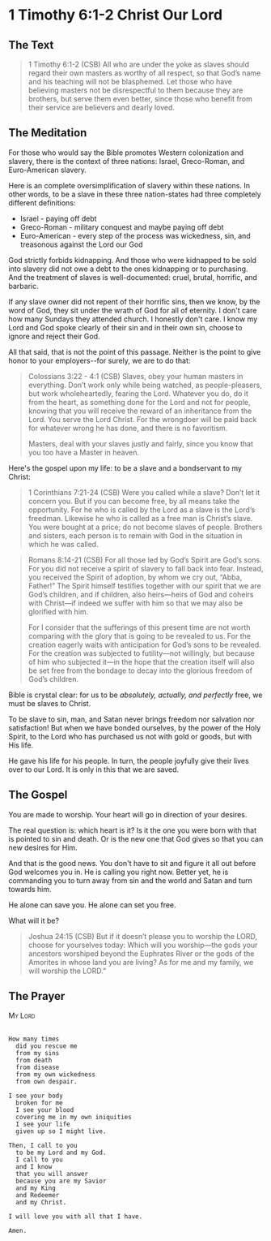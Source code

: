 # 1 Timothy 6:1-2 Christ Our Lord

## The Text

>1 Timothy 6:1-2 (CSB) All who are under the yoke as slaves should regard their own masters as worthy of all respect, so that God’s name and his teaching will not be blasphemed. Let those who have believing masters not be disrespectful to them because they are brothers, but serve them even better, since those who benefit from their service are believers and dearly loved.

## The Meditation

For those who would say the Bible promotes Western colonization and slavery, there is the context of three nations: Israel, Greco-Roman, and Euro-American slavery.

Here is an complete oversimplification of slavery within these nations. In other words, to be a slave in these three nation-states had three completely different definitions:

* Israel - paying off debt
* Greco-Roman - military conquest and maybe paying off debt
* Euro-American - every step of the process was wickedness, sin, and treasonous against the Lord our God

God strictly forbids kidnapping. And those who were kidnapped to be sold into slavery did not owe a debt to the ones kidnapping or to purchasing. And the treatment of slaves is well-documented: cruel, brutal, horrific, and barbaric.

If any slave owner did not repent of their horrific sins, then we know, by the word of God, they sit under the wrath of God for all of eternity. I don't care how many Sundays they attended church. I honestly don't care. I know my Lord and God spoke clearly of their sin and in their own sin, choose to ignore and reject their God.

All that said, that is not the point of this passage. Neither is the point to give honor to your employers--for surely, we are to do that:

>Colossians 3:22 - 4:1 (CSB) Slaves, obey your human masters in everything. Don’t work only while being watched, as people-pleasers, but work wholeheartedly, fearing the Lord. Whatever you do, do it from the heart, as something done for the Lord and not for people, knowing that you will receive the reward of an inheritance from the Lord. You serve the Lord Christ. For the wrongdoer will be paid back for whatever wrong he has done, and there is no favoritism.
>
>Masters, deal with your slaves justly and fairly, since you know that you too have a Master in heaven.

Here's the gospel upon my life: to be a slave and a bondservant to my Christ:

>1 Corinthians 7:21-24 (CSB) Were you called while a slave? Don’t let it concern you. But if you can become free, by all means take the opportunity. For he who is called by the Lord as a slave is the Lord’s freedman. Likewise he who is called as a free man is Christ’s slave. You were bought at a price; do not become slaves of people. Brothers and sisters, each person is to remain with God in the situation in which he was called.

>Romans 8:14-21 (CSB) For all those led by God’s Spirit are God’s sons. For you did not receive a spirit of slavery to fall back into fear. Instead, you received the Spirit of adoption, by whom we cry out, “Abba, Father!” The Spirit himself testifies together with our spirit that we are God’s children, and if children, also heirs—heirs of God and coheirs with Christ—if indeed we suffer with him so that we may also be glorified with him.
>
>For I consider that the sufferings of this present time are not worth comparing with the glory that is going to be revealed to us. For the creation eagerly waits with anticipation for God’s sons to be revealed. For the creation was subjected to futility—not willingly, but because of him who subjected it—in the hope that the creation itself will also be set free from the bondage to decay into the glorious freedom of God’s children.

Bible is crystal clear: for us to be *absolutely, actually, and perfectly* free, we must be slaves to Christ.

To be slave to sin, man, and Satan never brings freedom nor salvation nor satisfaction! But when we have bonded ourselves, by the power of the Holy Spirit, to the Lord who has purchased us not with gold or goods, but with His life.

He gave his life for his people. In turn, the people joyfully give their lives over to our Lord. It is only in this that we are saved.

## The Gospel

You are made to worship. Your heart will go in direction of your desires.

The real question is: which heart is it? Is it the one you were born with that is pointed to sin and death. Or is the new one that God gives so that you can new desires for Him.

And that is the good news. You don't have to sit and figure it all out before God welcomes you in. He is calling you right now. Better yet, he is commanding you to turn away from sin and the world and Satan and turn towards him.

He alone can save you. He alone can set you free.

What will it be?

>Joshua 24:15 (CSB) But if it doesn’t please you to worship the LORD, choose for yourselves today: Which will you worship—the gods your ancestors worshiped beyond the Euphrates River or the gods of the Amorites in whose land you are living? As for me and my family, we will worship the LORD.”

## The Prayer

<div style="font-variant: small-caps;">
My Lord
</div>
&nbsp;

```text
How many times
  did you rescue me
  from my sins
  from death
  from disease
  from my own wickedness
  from own despair.

I see your body
  broken for me
  I see your blood
  covering me in my own iniquities
  I see your life
  given up so I might live.

Then, I call to you
  to be my Lord and my God.
  I call to you
  and I know
  that you will answer
  because you are my Savior
  and my King
  and Redeemer
  and my Christ.

I will love you with all that I have.

Amen.
```


